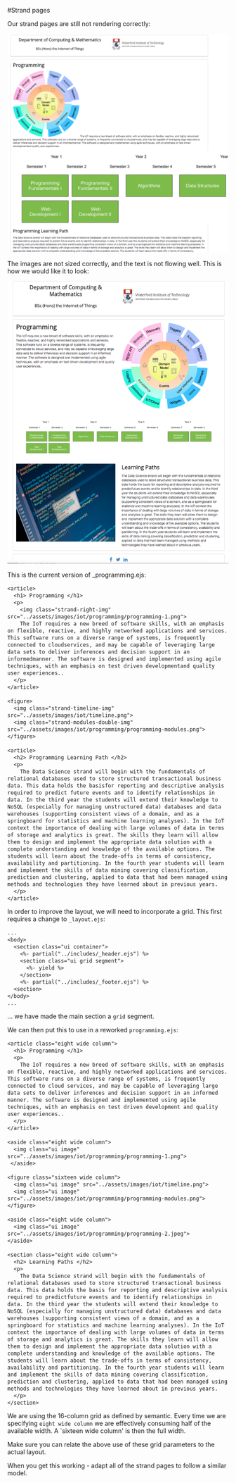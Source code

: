#Strand pages

Our strand pages are still not rendering correctly:

![](img/18.png)

The images are not sized correctly, and the text is not flowing well. This is how we would like it to look:

![](img/19.png)

This is the current version of _programming.ejs:

~~~
<article>
  <h1> Programming </h1>
  <p>
    <img class="strand-right-img" src="../assets/images/iot/programming/programming-1.png">
    The IoT requires a new breed of software skills, with an emphasis on flexible, reactive, and highly networked applications and services. This software runs on a diverse range of systems, is frequently connected to cloudservices, and may be capable of leveraging large data sets to deliver inferences and decision support in an informedmanner. The software is designed and implemented using agile techniques, with an emphasis on test driven developmentand quality user experiences..
  </p>
</article>

<figure>
  <img class="strand-timeline-img" src="../assets/images/iot/timeline.png">
  <img class="strand-modules-double-img" src="../assets/images/iot/programming/programming-modules.png">
</figure>

<article>
  <h2> Programming Learning Path </h2>
  <p>
    The Data Science strand will begin with the fundamentals of relational databases used to store structured transactional business data. This data holds the basisfor reporting and descriptive analysis required to predict future events and to identify relationships in data. In the third year the students will extend their knowledge to NoSQL (especially for managing unstructured data) databases and data warehouses (supporting consistent views of a domain, and as a springboard for statistics and machine learning analyses). In the IoT context the importance of dealing with large volumes of data in terms of storage and analytics is great. The skills they learn will allow them to design and implement the appropriate data solution with a complete understanding and knowledge of the available options. The students will learn about the trade-offs in terms of consistency, availability and partitioning. In the fourth year students will learn and implement the skills of data mining covering classification, prediction and clustering, applied to data that had been managed using methods and technologies they have learned about in previous years.
  </p>
</article>
~~~

In order to improve the layout, we will need to incorporate a grid. This first requires a change to `_layout.ejs`:

~~~
...
<body>
  <section class="ui container">
    <%- partial("../includes/_header.ejs") %>
    <section class="ui grid segment">
      <%- yield %>
    </section>
    <%- partial("../includes/_footer.ejs") %>
  <section>
</body>
...
~~~

... we have made the main section a `grid` segment.

We can then put this to use in a reworked `programming.ejs`:

~~~
<article class="eight wide column">
  <h1> Programming </h1>
  <p>
    The IoT requires a new breed of software skills, with an emphasis on flexible, reactive, and highly networked applications and services. This software runs on a diverse range of systems, is frequently connected to cloud services, and may be capable of leveraging large data sets to deliver inferences and decision support in an informed manner. The software is designed and implemented using agile techniques, with an emphasis on test driven development and quality user experiences..
  </p>
</article>

<aside class="eight wide column">
  <img class="ui image" src="../assets/images/iot/programming/programming-1.png">
 </aside>

<figure class="sixteen wide column">
  <img class="ui image" src="../assets/images/iot/timeline.png">
  <img class="ui image" src="../assets/images/iot/programming/programming-modules.png">
</figure>

<aside class="eight wide column">
  <img class="ui image" src="../assets/images/iot/programming/programming-2.jpeg">
</aside>

<section class="eight wide column">
  <h2> Learning Paths </h2>
  <p>
    The Data Science strand will begin with the fundamentals of relational databases used to store structured transactional business data. This data holds the basis for reporting and descriptive analysis required to predictfuture events and to identify relationships in data. In the third year the students will extend their knowledge to NoSQL (especially for managing unstructured data) databases and data warehouses (supporting consistent views of a domain, and as a springboard for statistics and machine learning analyses). In the IoT context the importance of dealing with large volumes of data in terms of storage and analytics is great. The skills they learn will allow them to design and implement the appropriate data solution with a complete understanding and knowledge of the available options. The students will learn about the trade-offs in terms of consistency, availability and partitioning. In the fourth year students will learn and implement the skills of data mining covering classification, prediction and clustering, applied to data that had been managed using methods and technologies they have learned about in previous years.
  </p>
</section>
~~~

We are using the 16-column grid as defined by semantic. Every time we are specifying `eight wide column` we are effectively consuming half of the available width. A `sixteen wide column' is then the full width. 

Make sure you can relate the above use of these grid parameters to the actual layout.

When you get this working - adapt all of the strand pages to follow a similar model.





